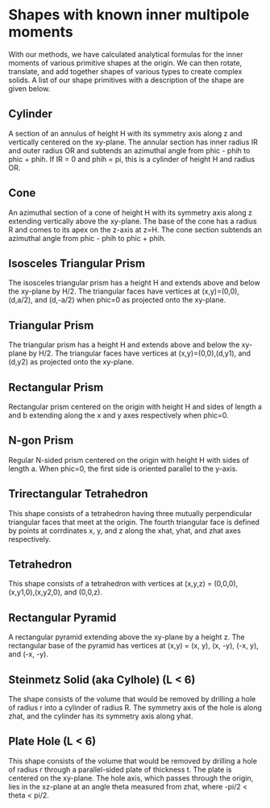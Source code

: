 # Shapes with known inner multipole moments

With our methods, we have calculated analytical formulas for the inner moments of various primitive shapes at the origin. We can
then rotate, translate, and add together shapes of various types to create complex solids. A list of our shape primitives with a
description of the shape are given below.

## Cylinder
A section of an annulus of height H with its symmetry axis along z and vertically centered on the xy-plane. The annular section
has inner radius IR and outer radius OR and subtends an azimuthal angle from phic - phih to phic + phih. If IR = 0 and phih = pi,
this is a cylinder of height H and radius OR.

## Cone
An azimuthal section of a cone of height H with its symmetry axis along z extending vertically above the xy-plane. The base of the
cone has a radius R and comes to its apex on the z-axis at z=H. The cone section subtends an azimuthal angle from phic - phih to
phic + phih.

## Isosceles Triangular Prism
The isosceles triangular prism has a height H and extends above and below the xy-plane by H/2. The triangular faces have vertices
at (x,y)=(0,0),(d,a/2), and (d,-a/2) when phic=0 as projected onto the xy-plane.

## Triangular Prism
The triangular prism has a height H and extends above and below the xy-plane by H/2. The triangular faces have vertices at
(x,y)=(0,0),(d,y1), and (d,y2) as projected onto the xy-plane.

## Rectangular Prism
Rectangular prism centered on the origin with height H and sides of length a and b extending along the x and y axes respectively
when phic=0.

## N-gon Prism
Regular N-sided prism centered on the origin with height H with sides of length a. When phic=0, the first side is oriented parallel
to the y-axis.

## Trirectangular Tetrahedron
This shape consists of a tetrahedron having three mutually perpendicular triangular faces that meet at the origin. The fourth
triangular face is defined by points at corrdinates x, y, and z along the xhat, yhat, and zhat axes respectively.

## Tetrahedron
This shape consists of a tetrahedron with vertices at (x,y,z) = (0,0,0),(x,y1,0),(x,y2,0), and (0,0,z).

## Rectangular Pyramid
A rectangular pyramid extending above the xy-plane by a height z. The rectangular base of the pyramid has vertices at (x,y) = (x, y),
(x, -y), (-x, y), and (-x, -y).

## Steinmetz Solid (aka Cylhole) (L < 6)
The shape consists of the volume that would be removed by drilling a hole of radius r into a cylinder of radius R. The symmetry axis
of the hole is along zhat, and the cylinder has its symmetry axis along yhat.

## Plate Hole (L < 6)
This shape consists of the volume that would be removed by drilling a hole of radius r through a parallel-sided plate of thickness t.
The plate is centered on the xy-plane. The hole axis, which passes through the origin, lies in the xz-plane at an angle theta
measured from zhat, where -pi/2 < theta < pi/2.